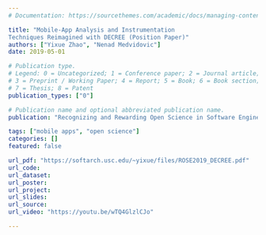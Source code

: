 ```yaml
---
# Documentation: https://sourcethemes.com/academic/docs/managing-content/

title: "Mobile-App Analysis and Instrumentation
Techniques Reimagined with DECREE (Position Paper)"
authors: ["Yixue Zhao", "Nenad Medvidovic"]
date: 2019-05-01

# Publication type.
# Legend: 0 = Uncategorized; 1 = Conference paper; 2 = Journal article;
# 3 = Preprint / Working Paper; 4 = Report; 5 = Book; 6 = Book section;
# 7 = Thesis; 8 = Patent
publication_types: ["0"]

# Publication name and optional abbreviated publication name.
publication: "Recognizing and Rewarding Open Science in Software Engineering (**ROSE** Festival) at ICSE"

tags: ["mobile apps", "open science"]
categories: []
featured: false

url_pdf: "https://softarch.usc.edu/~yixue/files/ROSE2019_DECREE.pdf"
url_code:
url_dataset:
url_poster:
url_project:
url_slides:
url_source:
url_video: "https://youtu.be/wTQ4GlzlCJo"

---
```

